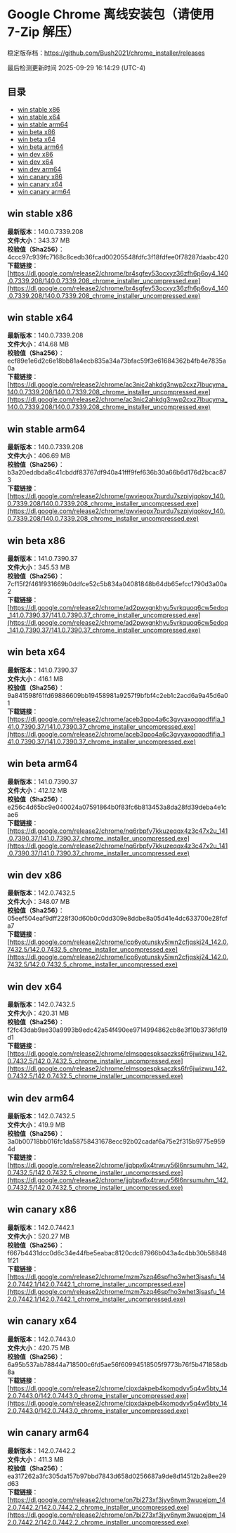 # Google Chrome 离线安装包（请使用 7-Zip 解压）
稳定版存档：<https://github.com/Bush2021/chrome_installer/releases>

最后检测更新时间
2025-09-29 16:14:29 (UTC-4)

## 目录
* [win stable x86](https://github.com/Bush2021/chrome_installer?tab=readme-ov-file#win-stable-x86)
* [win stable x64](https://github.com/Bush2021/chrome_installer?tab=readme-ov-file#win-stable-x64)
* [win stable arm64](https://github.com/Bush2021/chrome_installer?tab=readme-ov-file#win-stable-arm64)
* [win beta x86](https://github.com/Bush2021/chrome_installer?tab=readme-ov-file#win-beta-x86)
* [win beta x64](https://github.com/Bush2021/chrome_installer?tab=readme-ov-file#win-beta-x64)
* [win beta arm64](https://github.com/Bush2021/chrome_installer?tab=readme-ov-file#win-beta-arm64)
* [win dev x86](https://github.com/Bush2021/chrome_installer?tab=readme-ov-file#win-dev-x86)
* [win dev x64](https://github.com/Bush2021/chrome_installer?tab=readme-ov-file#win-dev-x64)
* [win dev arm64](https://github.com/Bush2021/chrome_installer?tab=readme-ov-file#win-dev-arm64)
* [win canary x86](https://github.com/Bush2021/chrome_installer?tab=readme-ov-file#win-canary-x86)
* [win canary x64](https://github.com/Bush2021/chrome_installer?tab=readme-ov-file#win-canary-x64)
* [win canary arm64](https://github.com/Bush2021/chrome_installer?tab=readme-ov-file#win-canary-arm64)

## win stable x86
**最新版本**：140.0.7339.208  
**文件大小**：343.37 MB  
**校验值（Sha256）**：4ccc97c939fc7168c8cedb36fcad00205548fdfc3f18fdfee0f78287daabc420  
**下载链接**：[https://dl.google.com/release2/chrome/br4sgfey53ocxyz36zfh6p6oy4_140.0.7339.208/140.0.7339.208_chrome_installer_uncompressed.exe](https://dl.google.com/release2/chrome/br4sgfey53ocxyz36zfh6p6oy4_140.0.7339.208/140.0.7339.208_chrome_installer_uncompressed.exe)  

## win stable x64
**最新版本**：140.0.7339.208  
**文件大小**：414.68 MB  
**校验值（Sha256）**：ecf89e1e6d2c6e18bb81a4ecb835a34a73bfac59f3e61684362b4fb4e7835a0a  
**下载链接**：[https://dl.google.com/release2/chrome/ac3nic2ahkdg3nwp2cxz7lbucyma_140.0.7339.208/140.0.7339.208_chrome_installer_uncompressed.exe](https://dl.google.com/release2/chrome/ac3nic2ahkdg3nwp2cxz7lbucyma_140.0.7339.208/140.0.7339.208_chrome_installer_uncompressed.exe)  

## win stable arm64
**最新版本**：140.0.7339.208  
**文件大小**：406.69 MB  
**校验值（Sha256）**：b3a20eddbda8c41cbddf83767df940a41fff9fef636b30a66b6d176d2bcac873  
**下载链接**：[https://dl.google.com/release2/chrome/gwvieopx7purdu7szpiyjqokoy_140.0.7339.208/140.0.7339.208_chrome_installer_uncompressed.exe](https://dl.google.com/release2/chrome/gwvieopx7purdu7szpiyjqokoy_140.0.7339.208/140.0.7339.208_chrome_installer_uncompressed.exe)  

## win beta x86
**最新版本**：141.0.7390.37  
**文件大小**：345.53 MB  
**校验值（Sha256）**：7cf15f2f461f931669b0ddfce52c5b834a04081848b64db65efcc1790d3a00a2  
**下载链接**：[https://dl.google.com/release2/chrome/ad2pwxgnkhyu5vrkquoq6cw5edoq_141.0.7390.37/141.0.7390.37_chrome_installer_uncompressed.exe](https://dl.google.com/release2/chrome/ad2pwxgnkhyu5vrkquoq6cw5edoq_141.0.7390.37/141.0.7390.37_chrome_installer_uncompressed.exe)  

## win beta x64
**最新版本**：141.0.7390.37  
**文件大小**：416.1 MB  
**校验值（Sha256）**：9a841598f61fd69886609bb19458981a9257f9bfbf4c2eb1c2acd6a9a45d6a01  
**下载链接**：[https://dl.google.com/release2/chrome/aceb3ppo4a6c3gvyaxoqqodfifja_141.0.7390.37/141.0.7390.37_chrome_installer_uncompressed.exe](https://dl.google.com/release2/chrome/aceb3ppo4a6c3gvyaxoqqodfifja_141.0.7390.37/141.0.7390.37_chrome_installer_uncompressed.exe)  

## win beta arm64
**最新版本**：141.0.7390.37  
**文件大小**：412.12 MB  
**校验值（Sha256）**：e256c4d65bc9e040024a07591864b0f83fc6b813453a8da28fd39deba4e1cae6  
**下载链接**：[https://dl.google.com/release2/chrome/nq6rbpfy7kkuzeqqx4z3c47x2u_141.0.7390.37/141.0.7390.37_chrome_installer_uncompressed.exe](https://dl.google.com/release2/chrome/nq6rbpfy7kkuzeqqx4z3c47x2u_141.0.7390.37/141.0.7390.37_chrome_installer_uncompressed.exe)  

## win dev x86
**最新版本**：142.0.7432.5  
**文件大小**：348.07 MB  
**校验值（Sha256）**：05eef504eaf9dff228f30d60b0c0dd309e8ddbe8a05d41e4dc633700e28fcfa7  
**下载链接**：[https://dl.google.com/release2/chrome/icp6yotunsky5iwn2cfjqskj24_142.0.7432.5/142.0.7432.5_chrome_installer_uncompressed.exe](https://dl.google.com/release2/chrome/icp6yotunsky5iwn2cfjqskj24_142.0.7432.5/142.0.7432.5_chrome_installer_uncompressed.exe)  

## win dev x64
**最新版本**：142.0.7432.5  
**文件大小**：420.31 MB  
**校验值（Sha256）**：f2fc43dab9ae30a9993b9edc42a54f490ee9714994862cb8e3f10b3736fd19d1  
**下载链接**：[https://dl.google.com/release2/chrome/elmspqespksaczks6fr6jwizwu_142.0.7432.5/142.0.7432.5_chrome_installer_uncompressed.exe](https://dl.google.com/release2/chrome/elmspqespksaczks6fr6jwizwu_142.0.7432.5/142.0.7432.5_chrome_installer_uncompressed.exe)  

## win dev arm64
**最新版本**：142.0.7432.5  
**文件大小**：419.9 MB  
**校验值（Sha256）**：3a0b00718bb016fc1da58758431678ecc92b02cadaf6a75e2f315b9775e9594d  
**下载链接**：[https://dl.google.com/release2/chrome/jjqbpx6x4trwuy56l6nrsumuhm_142.0.7432.5/142.0.7432.5_chrome_installer_uncompressed.exe](https://dl.google.com/release2/chrome/jjqbpx6x4trwuy56l6nrsumuhm_142.0.7432.5/142.0.7432.5_chrome_installer_uncompressed.exe)  

## win canary x86
**最新版本**：142.0.7442.1  
**文件大小**：520.27 MB  
**校验值（Sha256）**：f667b4431dcc0d6c34e44fbe5eabac8120cdc87966b043a4c4bb30b588481f21  
**下载链接**：[https://dl.google.com/release2/chrome/mzm7szq46spfho3whet3jsasfu_142.0.7442.1/142.0.7442.1_chrome_installer_uncompressed.exe](https://dl.google.com/release2/chrome/mzm7szq46spfho3whet3jsasfu_142.0.7442.1/142.0.7442.1_chrome_installer_uncompressed.exe)  

## win canary x64
**最新版本**：142.0.7443.0  
**文件大小**：420.75 MB  
**校验值（Sha256）**：6a95b537ab78844a718500c6fd5ae56f60994518505f9773b76f5b471858db8a  
**下载链接**：[https://dl.google.com/release2/chrome/cipxdakpeb4kompdyv5q4w5bty_142.0.7443.0/142.0.7443.0_chrome_installer_uncompressed.exe](https://dl.google.com/release2/chrome/cipxdakpeb4kompdyv5q4w5bty_142.0.7443.0/142.0.7443.0_chrome_installer_uncompressed.exe)  

## win canary arm64
**最新版本**：142.0.7442.2  
**文件大小**：411.3 MB  
**校验值（Sha256）**：ea317262a3fc305da157b97bbd7843d658d0256687a9de8d14512b2a8ee29d63  
**下载链接**：[https://dl.google.com/release2/chrome/on7bi273xf3jyv6nym3wuoejpm_142.0.7442.2/142.0.7442.2_chrome_installer_uncompressed.exe](https://dl.google.com/release2/chrome/on7bi273xf3jyv6nym3wuoejpm_142.0.7442.2/142.0.7442.2_chrome_installer_uncompressed.exe)  

